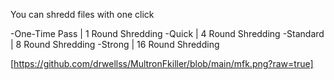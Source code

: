 You can shredd files with one click

-One-Time Pass | 1 Round Shredding
-Quick | 4 Round Shredding
-Standard | 8 Round Shredding
-Strong | 16 Round Shredding



[https://github.com/drwellss/MultronFkiller/blob/main/mfk.png?raw=true]
